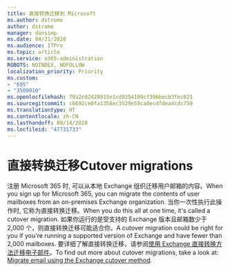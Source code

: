 ```yaml
---
title: 直接转换迁移到 Microsoft
ms.author: dstrome
author: dstrome
manager: dansimp
ms.date: 04/21/2020
ms.audience: ITPro
ms.topic: article
ms.service: o365-administration
ROBOTS: NOINDEX, NOFOLLOW
localization_priority: Priority
ms.custom:
- "695"
- "3500010"
ms.openlocfilehash: 79a2c02429915e1cd9354109cf39bbecb3fec821
ms.sourcegitcommit: c6692ce0fa1358ec3529e59ca0ecdfdea4cdc759
ms.translationtype: HT
ms.contentlocale: zh-CN
ms.lasthandoff: 09/14/2020
ms.locfileid: "47731733"
---
```

# <a name="cutover-migrations"></a><span data-ttu-id="ffc9c-102">直接转换迁移</span><span class="sxs-lookup"><span data-stu-id="ffc9c-102">Cutover migrations</span></span>

<span data-ttu-id="ffc9c-103">注册 Microsoft 365 时, 可以从本地 Exchange 组织迁移用户邮箱的内容。</span><span class="sxs-lookup"><span data-stu-id="ffc9c-103">When you sign up for Microsoft 365, you can migrate the contents of user mailboxes from an on-premises Exchange organization.</span></span> <span data-ttu-id="ffc9c-104">当你一次性执行此操作时, 它称为直接转换迁移。</span><span class="sxs-lookup"><span data-stu-id="ffc9c-104">When you do this all at one time, it's called a cutover migration.</span></span> <span data-ttu-id="ffc9c-105">如果你运行的是受支持的 Exchange 版本且邮箱数少于 2,000 个，则直接转换迁移可能适合你。</span><span class="sxs-lookup"><span data-stu-id="ffc9c-105">A cutover migration could be right for you if you're running a supported version of Exchange and have fewer than 2,000 mailboxes.</span></span> <span data-ttu-id="ffc9c-106">要详细了解直接转换迁移，请参阅[使用 Exchange 直接转换方法迁移电子邮件](https://docs.microsoft.com/Exchange/mailbox-migration/cutover-migration-to-office-365)。</span><span class="sxs-lookup"><span data-stu-id="ffc9c-106">To find out more about cutover migrations, take a look at: [Migrate email using the Exchange cutover method](https://docs.microsoft.com/Exchange/mailbox-migration/cutover-migration-to-office-365).</span></span>
  